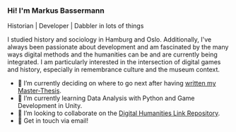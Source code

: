 ### Hi! I'm Markus Bassermann

Historian | Developer | Dabbler in lots of things

I studied history and sociology in Hamburg and Oslo. Additionally, I've always been passionate about development and am fascinated by the many ways digital methods and the humanities can be and are currently being integrated. I am particularly interested in the intersection of digital games and history, especially in remembrance culture and the museum context.

- 🔭 I’m currently deciding on where to go next after having [written my Master-Thesis](https://www.youtube.com/watch?v=_S5UpGx6470).
- 🌱 I’m currently learning Data Analysis with Python and Game Development in Unity.
- 👯 I’m looking to collaborate on the [Digital Humanities Link Repository](https://github.com/Wolfenswan/Digital-Humanities-Link-Repository).
- 💬 Get in touch via email!

<!--
**Wolfenswan/Wolfenswan** is a ✨ _special_ ✨ repository because its `README.md` (this file) appears on your GitHub profile.

Here are some ideas to get you started:

- 🔭 I’m currently working on ...
- 🌱 I’m currently learning ...
- 👯 I’m looking to collaborate on ...
- 🤔 I’m looking for help with ...
- 💬 Ask me about ...
- 📫 How to reach me: ...
- 😄 Pronouns: ...
- ⚡ Fun fact: ...
-->


